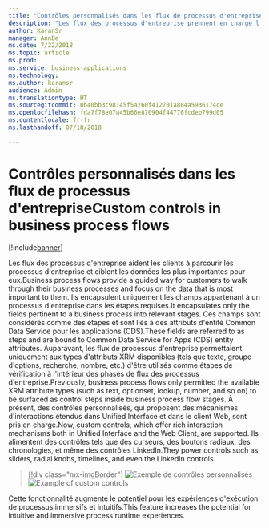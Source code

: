 ```yaml
---
title: "Contrôles personnalisés dans les flux de processus d'entreprise"
description: "Les flux des processus d'entreprise prennent en charge l'ensemble des fonctionnalités de formulaire, y compris les contrôles personnalisés et les règles métier."
author: KaranSr
manager: AnnBe
ms.date: 7/22/2018
ms.topic: article
ms.prod: 
ms.service: business-applications
ms.technology: 
ms.author: karansr
audience: Admin
ms.translationtype: HT
ms.sourcegitcommit: 0b40bb3c98145f5a260f412701a884a5936174ce
ms.openlocfilehash: fda7f78e07a45b66e870904f44776fcdeb799d05
ms.contentlocale: fr-fr
ms.lasthandoff: 07/18/2018

---
```

# <a name="custom-controls-in-business-process-flows"></a><span data-ttu-id="7ef11-103">Contrôles personnalisés dans les flux de processus d'entreprise</span><span class="sxs-lookup"><span data-stu-id="7ef11-103">Custom controls in business process flows</span></span>


[!include[banner](../../includes/banner.md)]

<span data-ttu-id="7ef11-104">Les flux des processus d'entreprise aident les clients à parcourir les processus d'entreprise et ciblent les données les plus importantes pour eux.</span><span class="sxs-lookup"><span data-stu-id="7ef11-104">Business process flows provide a guided way for customers to walk through their business processes and focus on the data that is most important to them.</span></span> <span data-ttu-id="7ef11-105">Ils encapsulent uniquement les champs appartenant à un processus d'entreprise dans les étapes requises.</span><span class="sxs-lookup"><span data-stu-id="7ef11-105">It encapsulates only the fields pertinent to a business process into relevant stages.</span></span> <span data-ttu-id="7ef11-106">Ces champs sont considérés comme des étapes et sont liés à des attributs d'entité Common Data Service pour les applications (CDS).</span><span class="sxs-lookup"><span data-stu-id="7ef11-106">These fields are referred to as steps and are bound to Common Data Service for Apps (CDS) entity attributes.</span></span> <span data-ttu-id="7ef11-107">Auparavant, les flux de processus d'entreprise permettaient uniquement aux types d'attributs XRM disponibles (tels que texte, groupe d'options, recherche, nombre, etc.) d'être utilisés comme étapes de vérification à l'intérieur des phases de flux des processus d'entreprise.</span><span class="sxs-lookup"><span data-stu-id="7ef11-107">Previously, business process flows only permitted the available XRM attribute types (such as text, optionset, lookup, number, and so on) to be surfaced as control steps inside business process flow stages.</span></span> <span data-ttu-id="7ef11-108">À présent, des contrôles personnalisés, qui proposent des mécanismes d'interactions étendus dans Unified Interface et dans le client Web, sont pris en charge.</span><span class="sxs-lookup"><span data-stu-id="7ef11-108">Now, custom controls, which offer rich interaction mechanisms both in Unified Interface and the Web Client, are supported.</span></span> <span data-ttu-id="7ef11-109">Ils alimentent des contrôles tels que des curseurs, des boutons radiaux, des chronologies, et même des contrôles LinkedIn.</span><span class="sxs-lookup"><span data-stu-id="7ef11-109">They power controls such as sliders, radial knobs, timelines, and even the LinkedIn controls.</span></span>

> [!div class="mx-imgBorder"]
> <span data-ttu-id="7ef11-110">![Exemple de contrôles personnalisés](media/custom-controls_01.png "Exemple de contrôles personnalisés")</span><span class="sxs-lookup"><span data-stu-id="7ef11-110">![Example of custom controls](media/custom-controls_01.png "Example of custom controls")</span></span>

<span data-ttu-id="7ef11-111">Cette fonctionnalité augmente le potentiel pour les expériences d'exécution de processus immersifs et intuitifs.</span><span class="sxs-lookup"><span data-stu-id="7ef11-111">This feature increases the potential for intuitive and immersive process runtime experiences.</span></span>


